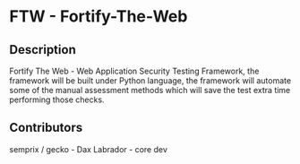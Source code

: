 FTW - Fortify-The-Web
=====================

Description
----------------
Fortify The Web - Web Application Security Testing Framework, the framework will be built under Python language, the framework will automate some of the manual assessment methods which will save the test extra time performing those checks.

Contributors
----------------

semprix / gecko - Dax Labrador - core dev

